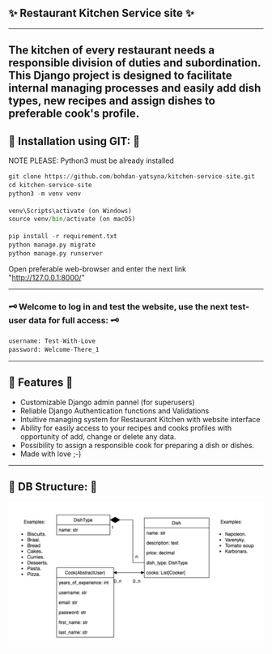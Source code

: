 ## ✨ Restaurant Kitchen Service site ✨
---

The kitchen of every restaurant needs a responsible division of duties and subordination. 
This Django project is designed to facilitate internal managing processes and easily add dish types, new recipes and assign dishes to preferable cook's profile.
---

## 💾 Installation using GIT: 💾 

NOTE PLEASE: Python3 must be already installed

```python
git clone https://github.com/bohdan-yatsyna/kitchen-service-site.git
cd kitchen-service-site
python3 -m venv venv

venv\Scripts\activate (on Windows)
source venv/bin/activate (on macOS)

pip install -r requirement.txt
python manage.py migrate
python manage.py runserver
```

Open preferable web-browser and enter the next link "http://127.0.0.1:8000/"

---
### 🗝 Welcome to log in and test the website, use the next test-user data for full access: 🗝
```python
username: Test-With-Love
password: Welcome-There_1
```

---
## 🚀  Features 🚀 
- Customizable Django admin pannel (for superusers)
- Reliable Django Authentication functions and Validations
- Intuitive managing system for Restaurant Kitchen with website interface
- Ability for easily access to your recipes and cooks profiles with opportunity of add, change or delete any data.
- Possibility to assign a responsible cook for preparing a dish or dishes.
- Made with love ;-)

---
## 💾 DB Structure: 💾 
![DB_STRUCTURE.png](https://github.com/bohdan-yatsyna/Images_for_readme/blob/main/DB_STRUCTURE.png?raw=true)
